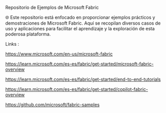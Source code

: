 Repositorio de Ejemplos de Microsoft Fabric

🌐 Este repositorio está enfocado en proporcionar ejemplos prácticos y demostraciones de Microsoft Fabric. Aquí se recopilan diversos casos de uso y aplicaciones para facilitar el aprendizaje y la exploración de esta poderosa plataforma.

Links : 

https://www.microsoft.com/en-us/microsoft-fabric

https://learn.microsoft.com/es-es/fabric/get-started/microsoft-fabric-overview

https://learn.microsoft.com/es-es/fabric/get-started/end-to-end-tutorials

https://learn.microsoft.com/es-es/fabric/get-started/copilot-fabric-overview

https://github.com/microsoft/fabric-samples

